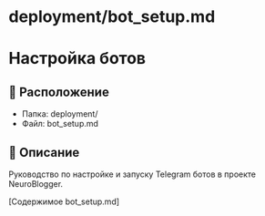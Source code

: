 # deployment/bot_setup.md
# Настройка ботов

## 📂 Расположение
- Папка: deployment/
- Файл: bot_setup.md

## 📝 Описание
Руководство по настройке и запуску Telegram ботов в проекте NeuroBlogger.

[Содержимое bot_setup.md]
